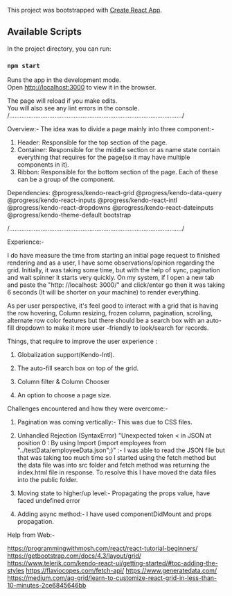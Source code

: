 This project was bootstrapped with [Create React App](https://github.com/facebook/create-react-app).

## Available Scripts

In the project directory, you can run:

### `npm start`

Runs the app in the development mode.<br>
Open [http://localhost:3000](http://localhost:3000) to view it in the browser.

The page will reload if you make edits.<br>
You will also see any lint errors in the console.
/_..................................................................................................._/

Overview:-
The idea was to divide a page mainly into three component:-

1. Header: Responsible for the top section of the page.
2. Container: Responsible for the middle section or as name state contain everything that requires for the page(so it may have multiple components in it).
3. Ribbon: Responsible for the bottom section of the page.
   Each of these can be a group of the component.

Dependencies:
@progress/kendo-react-grid
@progress/kendo-data-query
@progress/kendo-react-inputs
@progress/kendo-react-intl
@progress/kendo-react-dropdowns
@progress/kendo-react-dateinputs
@progress/kendo-theme-default
bootstrap

/_..................................................................................................._/

Experience:-

I do have measure the time from starting an initial page request to finished rendering and as a user, I have some observations/opinion regarding the grid. Initially, it was taking some time, but with the help of sync, pagination and wait spinner it starts very quickly. On my system, if I open a new tab and paste the "http: //localhost: 3000/" and click/enter go then it was taking 6 seconds (It will be shorter on your machine) to render everything.

As per user perspective, it's feel good to interact with a grid that is having the row hovering, Column resizing, frozen column, pagination, scrolling, alternate row color features but there should be a search box with an auto-fill dropdown to make it more user -friendly to look/search for records.

Things, that require to improve the user experience :

1. Globalization support(Kendo-Intl).

2. The auto-fill search box on top of the grid.

3. Column filter & Column Chooser

4. An option to choose a page size.

Challenges encountered and how they were overcome:-

1. Pagination was coming vertically:- This was due to CSS files.

2. Unhandled Rejection (SyntaxError) "Unexpected token < in JSON at position 0 : By using Import (import employees from "../testData/employeeData.json";)" :- I was able to read the JSON file but that was taking too much time so I started using the fetch method but the data file was into src folder and fetch method was returning the index.html file in response. To resolve this I have moved the data files into the public folder.

3. Moving state to higher/up level:- Propagating the props value, have faced undefined error

4. Adding async method:- I have used componentDidMount and props propagation.

Help from Web:-

https://programmingwithmosh.com/react/react-tutorial-beginners/
https://getbootstrap.com/docs/4.3/layout/grid/
https://www.telerik.com/kendo-react-ui/getting-started/#toc-adding-the-styles
https://flaviocopes.com/fetch-api/
https://www.generatedata.com/
https://medium.com/ag-grid/learn-to-customize-react-grid-in-less-than-10-minutes-2ce6845646bb
